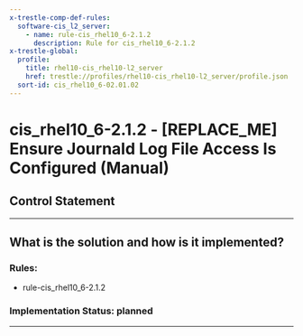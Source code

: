```yaml
---
x-trestle-comp-def-rules:
  software-cis_l2_server:
    - name: rule-cis_rhel10_6-2.1.2
      description: Rule for cis_rhel10_6-2.1.2
x-trestle-global:
  profile:
    title: rhel10-cis_rhel10-l2_server
    href: trestle://profiles/rhel10-cis_rhel10-l2_server/profile.json
  sort-id: cis_rhel10_6-02.01.02
---
```


# cis_rhel10_6-2.1.2 - \[REPLACE_ME\] Ensure Journald Log File Access Is Configured (Manual)

## Control Statement

______________________________________________________________________

## What is the solution and how is it implemented?

<!-- For implementation status enter one of: implemented, partial, planned, alternative, not-applicable -->

<!-- Note that the list of rules under ### Rules: is read-only and changes will not be captured after assembly to JSON -->

<!-- Add control implementation description here for control: cis_rhel10_6-2.1.2 -->

### Rules:

  - rule-cis_rhel10_6-2.1.2

### Implementation Status: planned

______________________________________________________________________
